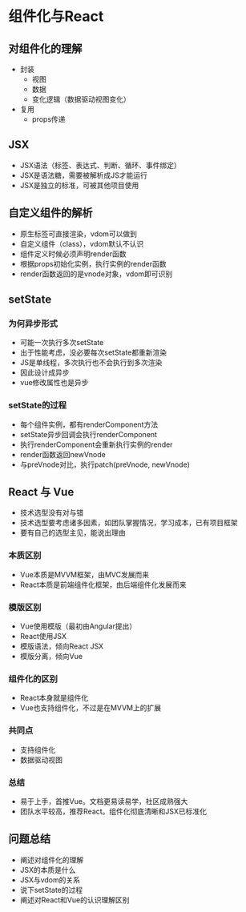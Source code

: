 # 组件化与React

## 对组件化的理解
* 封装
    * 视图
    * 数据
    * 变化逻辑（数据驱动视图变化）
* 复用
    * props传递

## JSX
* JSX语法（标签、表达式、判断、循环、事件绑定）
* JSX是语法糖，需要被解析成JS才能运行
* JSX是独立的标准，可被其他项目使用

## 自定义组件的解析
* 原生标签可直接渲染，vdom可以做到
* 自定义组件（class），vdom默认不认识
* 组件定义时候必须声明render函数
* 根据props初始化实例，执行实例的render函数
* render函数返回的是vnode对象，vdom即可识别

## setState

### 为何异步形式
* 可能一次执行多次setState
* 出于性能考虑，没必要每次setState都重新渲染
* JS是单线程，多次执行也不会执行到多次渲染
* 因此设计成异步
* vue修改属性也是异步

### setState的过程
* 每个组件实例，都有renderComponent方法
* setState异步回调会执行renderComponent
* 执行renderComponent会重新执行实例的render
* render函数返回newVnode
* 与preVnode对比，执行patch(preVnode, newVnode)

## React 与 Vue
* 技术选型没有对与错
* 技术选型要考虑诸多因素，如团队掌握情况，学习成本，已有项目框架
* 要有自己的选型主见，能说出理由

### 本质区别
* Vue本质是MVVM框架，由MVC发展而来
* React本质是前端组件化框架，由后端组件化发展而来

### 模版区别
* Vue使用模版（最初由Angular提出）
* React使用JSX
* 模版语法，倾向React JSX
* 模版分离，倾向Vue

### 组件化的区别
* React本身就是组件化
* Vue也支持组件化，不过是在MVVM上的扩展

### 共同点
* 支持组件化
* 数据驱动视图

### 总结
* 易于上手，首推Vue。文档更易读易学，社区成熟强大
* 团队水平较高，推荐React。组件化彻底清晰和JSX已标准化

## 问题总结
* 阐述对组件化的理解
* JSX的本质是什么
* JSX与vdom的关系
* 说下setState的过程
* 阐述对React和Vue的认识理解区别
